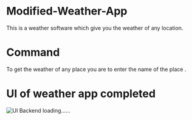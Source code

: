 # Modified-Weather-App
This is a weather software which give you the weather of any location.


# Command
To get the weather of any place you are to enter the name of the place .
 
# UI of weather app completed
![UI](https://user-images.githubusercontent.com/100248770/166519637-68486102-096a-45fd-bb17-eb11e4c9cad9.PNG)
Backend loading......
